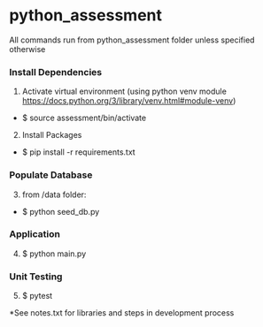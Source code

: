 # python_assessment
All commands run from python_assessment folder unless specified otherwise

### Install Dependencies 
1. Activate virtual environment (using python venv module https://docs.python.org/3/library/venv.html#module-venv)
  * $ source assessment/bin/activate
2. Install Packages
  * $ pip install -r requirements.txt

### Populate Database
3. from /data folder: 
  * $ python seed_db.py

### Application
4. $ python main.py

### Unit Testing
5. $ pytest


*See notes.txt for libraries and steps in development process
